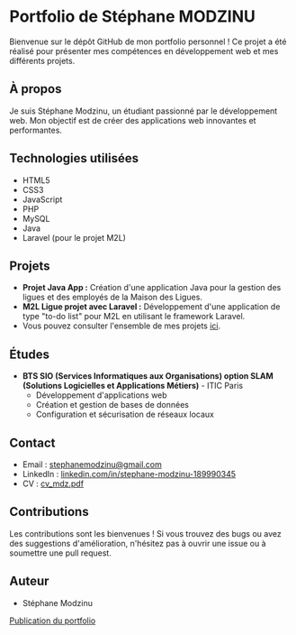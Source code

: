 # Portfolio de Stéphane MODZINU

Bienvenue sur le dépôt GitHub de mon portfolio personnel ! Ce projet a été réalisé pour présenter mes compétences en développement web et mes différents projets.

## À propos

Je suis Stéphane Modzinu, un étudiant passionné par le développement web. Mon objectif est de créer des applications web innovantes et performantes.

## Technologies utilisées

* HTML5
* CSS3
* JavaScript
* PHP
* MySQL
* Java
* Laravel (pour le projet M2L)

## Projets

* **Projet Java App :** Création d'une application Java pour la gestion des ligues et des employés de la Maison des Ligues.
* **M2L Ligue projet avec Laravel :** Développement d'une application de type "to-do list" pour M2L en utilisant le framework Laravel.
* Vous pouvez consulter l'ensemble de mes projets [ici](https://stephanemdz.github.io/portfolio_mdz/projet.html).

## Études

* **BTS SIO (Services Informatiques aux Organisations) option SLAM (Solutions Logicielles et Applications Métiers)** - ITIC Paris
    * Développement d'applications web
    * Création et gestion de bases de données
    * Configuration et sécurisation de réseaux locaux

## Contact

* Email : [stephanemodzinu@gmail.com](mailto:stephanemodzinu@gmail.com)
* LinkedIn : [linkedin.com/in/stephane-modzinu-189990345](https://www.linkedin.com/in/stephane-modzinu-189990345/)
* CV : [cv_mdz.pdf](asset/cv_mdz.pdf)


## Contributions

Les contributions sont les bienvenues ! Si vous trouvez des bugs ou avez des suggestions d'amélioration, n'hésitez pas à ouvrir une issue ou à soumettre une pull request.

## Auteur

* Stéphane Modzinu


[Publication du portfolio](https://stephanemdz.github.io/portfolio_mdz/)